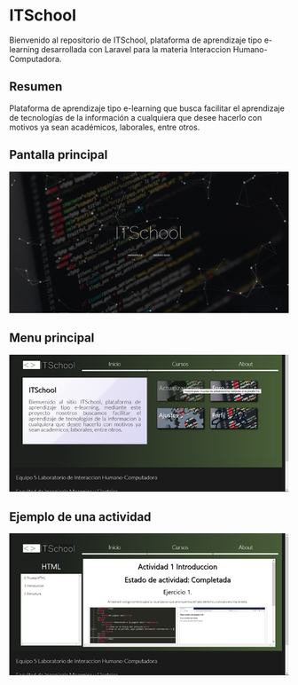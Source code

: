 ﻿# ITSchool
Bienvenido al repositorio de ITSchool, plataforma de aprendizaje tipo e-learning desarrollada con Laravel para la materia Interaccion Humano-Computadora.
## Resumen
Plataforma de aprendizaje tipo e-learning que busca facilitar el aprendizaje de tecnologías de la información a cualquiera que desee hacerlo con motivos ya sean académicos, laborales, entre otros.
## Pantalla principal
![Alt text](images/img1.png)
## Menu principal
![Alt text](images/img2.png)
## Ejemplo de una actividad
![Alt text](images/img3.png)